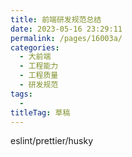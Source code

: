 ```yaml
---
title: 前端研发规范总结
date: 2023-05-16 23:29:11
permalink: /pages/16003a/
categories: 
  - 大前端
  - 工程能力
  - 工程质量
  - 研发规范
tags: 
  - 
titleTag: 草稿
---
```

eslint/prettier/husky